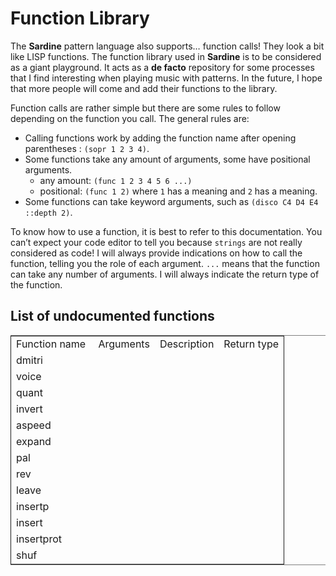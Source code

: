 # Function Library


The **Sardine** pattern language also supports&#x2026; function calls! They look a bit like LISP functions. The function library used in **Sardine** is to be considered as a giant playground. It acts as a **de facto** repository for some processes that I find interesting when playing music with patterns. In the future, I hope that more people will come and add their functions to the library.

Function calls are rather simple but there are some rules to follow depending on the function you call. The general rules are:

-   Calling functions work by adding the function name after opening parentheses : `(sopr 1 2 3 4)`.
-   Some functions take any amount of arguments, some have positional arguments.
    -   any amount: `(func 1 2 3 4 5 6 ...)`
    -   positional: `(func 1 2)` where `1` has a meaning and `2` has a meaning.
-   Some functions can take keyword arguments, such as `(disco C4 D4 E4 ::depth 2)`.

To know how to use a function, it is best to refer to this documentation. You can&rsquo;t expect your code editor to tell you because `strings` are not really considered as code! I will always provide indications on how to call the function, telling you the role of each argument. `...` means that the function can take any number of arguments. I will always indicate the return type of the function.

## List of undocumented functions

<table border="2" cellspacing="0" cellpadding="6" rules="groups" frame="hsides">


<colgroup>
<col  class="org-left" />

<col  class="org-left" />

<col  class="org-left" />

<col  class="org-left" />
</colgroup>
<tbody>
<tr>
<td class="org-left">Function name</td>
<td class="org-left"> Arguments</td>
<td class="org-left">Description</td>
<td class="org-left">Return type</td>
</tr>


<tr>
<td class="org-left">dmitri</td>
<td class="org-left">&#xa0;</td>
<td class="org-left">&#xa0;</td>
<td class="org-left">&#xa0;</td>
</tr>


<tr>
<td class="org-left">voice</td>
<td class="org-left">&#xa0;</td>
<td class="org-left">&#xa0;</td>
<td class="org-left">&#xa0;</td>
</tr>




<tr>
<td class="org-left">quant</td>
<td class="org-left">&#xa0;</td>
<td class="org-left">&#xa0;</td>
<td class="org-left">&#xa0;</td>
</tr>

<tr>
<td class="org-left">invert</td>
<td class="org-left">&#xa0;</td>
<td class="org-left">&#xa0;</td>
<td class="org-left">&#xa0;</td>
</tr>


<tr>
<td class="org-left">aspeed</td>
<td class="org-left">&#xa0;</td>
<td class="org-left">&#xa0;</td>
<td class="org-left">&#xa0;</td>
</tr>


<tr>
<td class="org-left">expand</td>
<td class="org-left">&#xa0;</td>
<td class="org-left">&#xa0;</td>
<td class="org-left">&#xa0;</td>
</tr>


<tr>
<td class="org-left">pal</td>
<td class="org-left">&#xa0;</td>
<td class="org-left">&#xa0;</td>
<td class="org-left">&#xa0;</td>
</tr>


<tr>
<td class="org-left">rev</td>
<td class="org-left">&#xa0;</td>
<td class="org-left">&#xa0;</td>
<td class="org-left">&#xa0;</td>
</tr>


<tr>
<td class="org-left">leave</td>
<td class="org-left">&#xa0;</td>
<td class="org-left">&#xa0;</td>
<td class="org-left">&#xa0;</td>
</tr>


<tr>
<td class="org-left">insertp</td>
<td class="org-left">&#xa0;</td>
<td class="org-left">&#xa0;</td>
<td class="org-left">&#xa0;</td>
</tr>


<tr>
<td class="org-left">insert</td>
<td class="org-left">&#xa0;</td>
<td class="org-left">&#xa0;</td>
<td class="org-left">&#xa0;</td>
</tr>


<tr>
<td class="org-left">insertprot</td>
<td class="org-left">&#xa0;</td>
<td class="org-left">&#xa0;</td>
<td class="org-left">&#xa0;</td>
</tr>


<tr>
<td class="org-left">shuf</td>
<td class="org-left">&#xa0;</td>
<td class="org-left">&#xa0;</td>
<td class="org-left">&#xa0;</td>
</tr>
</tbody>
</table>


